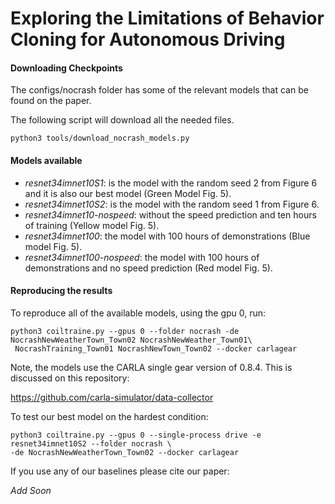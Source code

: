 Exploring the Limitations of Behavior Cloning for Autonomous Driving
====================================================================


#### Downloading Checkpoints

The configs/nocrash folder has some of the relevant models that can be found on the paper.

The following script will download
all the needed files.

    python3 tools/download_nocrash_models.py
    

#### Models available

 * *resnet34imnet10S1*: is the model with the random seed 2 from Figure 6 and it is also our best model (Green Model Fig. 5).
 * *resnet34imnet10S2*: is the model with the random seed 1 from Figure 6.
 * *resnet34imnet10-nospeed*: without the speed prediction and ten hours of training (Yellow model Fig. 5).
 * *resnet34imnet100*: the model with 100 hours of demonstrations (Blue model Fig. 5).
 * *resnet34imnet100-nospeed*: the model with 100 hours of demonstrations and no speed prediction (Red model Fig. 5).



#### Reproducing the results

To reproduce all  of the available models, using the gpu 0, run:

    python3 coiltraine.py --gpus 0 --folder nocrash -de NocrashNewWeatherTown_Town02 NocrashNewWeather_Town01\
     NocrashTraining_Town01 NocrashNewTown_Town02 --docker carlagear
      

Note, the models use the CARLA single gear version of 0.8.4. This is discussed
on this repository:

https://github.com/carla-simulator/data-collector

To test our best model on the hardest condition: 

    python3 coiltraine.py --gpus 0 --single-process drive -e resnet34imnet10S2 --folder nocrash \
    -de NocrashNewWeatherTown_Town02 --docker carlagear



If you use any of our baselines please cite our paper:

*Add Soon*
